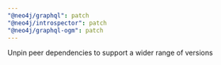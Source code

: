 ```yaml
---
"@neo4j/graphql": patch
"@neo4j/introspector": patch
"@neo4j/graphql-ogm": patch
---
```


Unpin peer dependencies to support a wider range of versions
